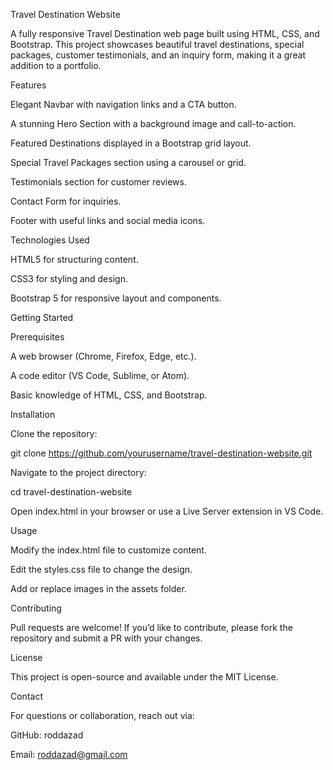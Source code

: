 Travel Destination Website

A fully responsive Travel Destination web page built using HTML, CSS, and Bootstrap. This project showcases beautiful travel destinations, special packages, customer testimonials, and an inquiry form, making it a great addition to a portfolio.

Features

Elegant Navbar with navigation links and a CTA button.

A stunning Hero Section with a background image and call-to-action.

Featured Destinations displayed in a Bootstrap grid layout.

Special Travel Packages section using a carousel or grid.

Testimonials section for customer reviews.

Contact Form for inquiries.

Footer with useful links and social media icons.

Technologies Used

HTML5 for structuring content.

CSS3 for styling and design.

Bootstrap 5 for responsive layout and components.

Getting Started

Prerequisites

A web browser (Chrome, Firefox, Edge, etc.).

A code editor (VS Code, Sublime, or Atom).

Basic knowledge of HTML, CSS, and Bootstrap.

Installation

Clone the repository:

git clone https://github.com/yourusername/travel-destination-website.git

Navigate to the project directory:

cd travel-destination-website

Open index.html in your browser or use a Live Server extension in VS Code.

Usage

Modify the index.html file to customize content.

Edit the styles.css file to change the design.

Add or replace images in the assets folder.

Contributing

Pull requests are welcome! If you’d like to contribute, please fork the repository and submit a PR with your changes.

License

This project is open-source and available under the MIT License.

Contact

For questions or collaboration, reach out via:

GitHub: roddazad

Email: roddazad@gmail.com

